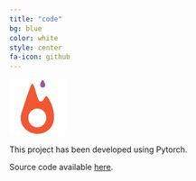 ```yaml
---
title: "code"
bg: blue
color: white
style: center
fa-icon: github
---
```


<img src="./assets/pytorch.png" alt="pytorch" style="width: 100px;"/>

This project has been developed using Pytorch.

Source code available [here](https://github.com/imatge-upc/pixelcoordedl).
